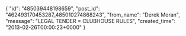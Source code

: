  {
   "id": "485039448198659",
   "post_id": "462493170453287_485010274868243",
   "from_name": "Derek Moran",
   "message": "LEGAL TENDER = CLUBHOUSE RULES",
   "created_time": "2013-02-26T00:00:23+0000"
 }
